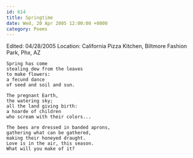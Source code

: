 ```yaml
---
id: 614
title: Springtime
date: Wed, 20 Apr 2005 12:00:00 +0000
category: Poems
---
```


Edited: 04/28/2005
Location: California Pizza Kitchen, Biltmore Fashion Park, Phx, AZ

    Spring has come  
    stealing dew from the leaves  
    to make flowers:  
    a fecund dance  
    of seed and soil and sun.

    The pregnant Earth,  
    the watering sky;  
    all the land giving birth:  
    a hoarde of children  
    who scream with their colors...

    The bees are dressed in banded aprons,  
    gathering what can be gathered,  
    making their honeyed draught.  
    Love is in the air, this season.  
    What will you make of it?


